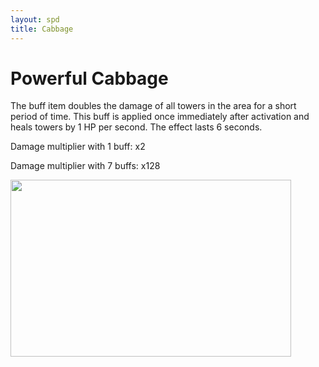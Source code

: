 ```yaml
---
layout: spd
title: Cabbage
---
```


# Powerful Cabbage

The buff item doubles the damage of all towers in the area for a short period of time. This buff is applied once immediately after activation and heals towers by 1 HP per second. The effect lasts 6 seconds.

Damage multiplier with 1 buff: x2

Damage multiplier with 7 buffs: x128

<img src="/assets/images/spd/item-buff.gif" width="449" height="283">
